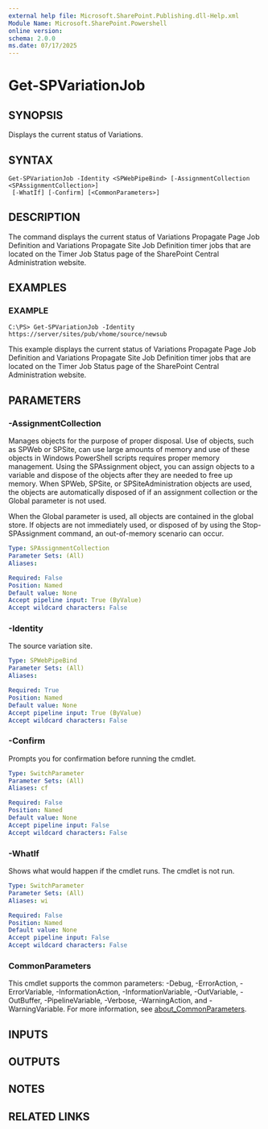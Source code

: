 ```yaml
---
external help file: Microsoft.SharePoint.Publishing.dll-Help.xml
Module Name: Microsoft.SharePoint.Powershell
online version:
schema: 2.0.0
ms.date: 07/17/2025
---
```


# Get-SPVariationJob

## SYNOPSIS

Displays the current status of Variations.

## SYNTAX

```
Get-SPVariationJob -Identity <SPWebPipeBind> [-AssignmentCollection <SPAssignmentCollection>]
 [-WhatIf] [-Confirm] [<CommonParameters>]
```

## DESCRIPTION

The command displays the current status of Variations Propagate Page Job Definition and Variations
Propagate Site Job Definition timer jobs that are located on the Timer Job Status page of the
SharePoint Central Administration website.

## EXAMPLES

### EXAMPLE

```
C:\PS> Get-SPVariationJob -Identity https://server/sites/pub/vhome/source/newsub
```

This example displays the current status of Variations Propagate Page Job Definition and Variations
Propagate Site Job Definition timer jobs that are located on the Timer Job Status page of the
SharePoint Central Administration website.

## PARAMETERS

### -AssignmentCollection

Manages objects for the purpose of proper disposal. Use of objects, such as SPWeb or SPSite, can use
large amounts of memory and use of these objects in Windows PowerShell scripts requires proper
memory management. Using the SPAssignment object, you can assign objects to a variable and dispose
of the objects after they are needed to free up memory. When SPWeb, SPSite, or SPSiteAdministration
objects are used, the objects are automatically disposed of if an assignment collection or the
Global parameter is not used.

When the Global parameter is used, all objects are contained in the global store. If objects are not
immediately used, or disposed of by using the Stop-SPAssignment command, an out-of-memory scenario
can occur.

```yaml
Type: SPAssignmentCollection
Parameter Sets: (All)
Aliases:

Required: False
Position: Named
Default value: None
Accept pipeline input: True (ByValue)
Accept wildcard characters: False
```

### -Identity

The source variation site.

```yaml
Type: SPWebPipeBind
Parameter Sets: (All)
Aliases:

Required: True
Position: Named
Default value: None
Accept pipeline input: True (ByValue)
Accept wildcard characters: False
```

### -Confirm

Prompts you for confirmation before running the cmdlet.

```yaml
Type: SwitchParameter
Parameter Sets: (All)
Aliases: cf

Required: False
Position: Named
Default value: None
Accept pipeline input: False
Accept wildcard characters: False
```

### -WhatIf

Shows what would happen if the cmdlet runs. The cmdlet is not run.

```yaml
Type: SwitchParameter
Parameter Sets: (All)
Aliases: wi

Required: False
Position: Named
Default value: None
Accept pipeline input: False
Accept wildcard characters: False
```

### CommonParameters

This cmdlet supports the common parameters: -Debug, -ErrorAction, -ErrorVariable,
-InformationAction, -InformationVariable, -OutVariable, -OutBuffer, -PipelineVariable, -Verbose,
-WarningAction, and -WarningVariable. For more information, see
[about_CommonParameters](https://go.microsoft.com/fwlink/?LinkID=113216).

## INPUTS

## OUTPUTS

## NOTES

## RELATED LINKS
